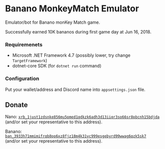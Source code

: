 # Banano MonkeyMatch Emulator

Emulator/bot for Banano monKey Match game.

Successfully earned 10K bananos during first game day at Jun 16, 2018.

### Requiremenets

* Microsoft .NET Framework 4.7 (possibly lower, try change `TargetFramework`)
* dotnet-core SDK (for `dotnet run` command)


### Configuration

Put your wallet/address and Discord name into `appsettings.json` file.


## Donate

Nano: [`xrb_1just1zdsnke856mu5pmed1qdkzk6adh3d13iiqr3so66sr8pbcnh15bdjda`](http://nonna.just-dmitry.ru/) (and/or set your representative to this address).

Banano: [`ban_3933h71mmimifrqb8pp6xz8fjz18m4k31yc999esgebyrd99wwag6qzk5sk7`](http://palm.just-dmitry.ru/) (and/or set your representative to this address).